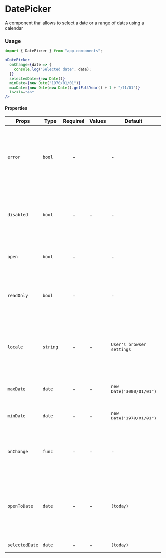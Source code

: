# DatePicker

A component that allows to select a date or a range of dates using a calendar

### Usage

```js
import { DatePicker } from "app-components";
```

```jsx
<DatePicker
  onChange={date => {
    console.log("Selected date", date);
  }}
  selectedDate={new Date()}
  minDate={new Date("1970/01/01")}
  maxDate={new Date(new Date().getFullYear() + 1 + "/01/01")}
  locale="en"
/>
```

#### Properties

| Props          | Type     | Required | Values | Default                   | Description                                |
| -------------- | -------- | :------: | ------ | ------------------------- | ------------------------------------------ |
| `error`        | `bool`   |    -     |        | -                         | Indicates an error when the selected date is beyond the minimum and maximum dates                 |
| `disabled`     | `bool`   |    -     | -      | -                         | Disables the date input box - makes it impossible to enter or choose a date                 |
| `open`         | `bool`   |    -     |        | -                         | Opens a calendar on the selected web page                             |
| `readOnly`     | `bool`   |    -     |        | -                         | Makes the data in the input box read-only and impossible to edit                |
| `locale`       | `string` |    -     | -      | `User's browser settings` | If the language of the calendar is not set, it is chosen using the browser locale                               |
| `maxDate`      | `date`   |    -     | -      | `new Date("3000/01/01")`  | Maximum date that the user can select.     |
| `minDate`      | `date`   |    -     | -      | `new Date("1970/01/01")`  | Minimum date that the user can select.     |
| `onChange`     | `func`   |    -     | -      | -                         | The function is called when the user selects a date |
| `openToDate`   | `date`   |    -     | -      | `(today)`                 | Month and year currently open on the calendar. Can be different from the selected date                         |
| `selectedDate` | `date`   |    -     | -      | `(today)`                 | Selected date value                        |
